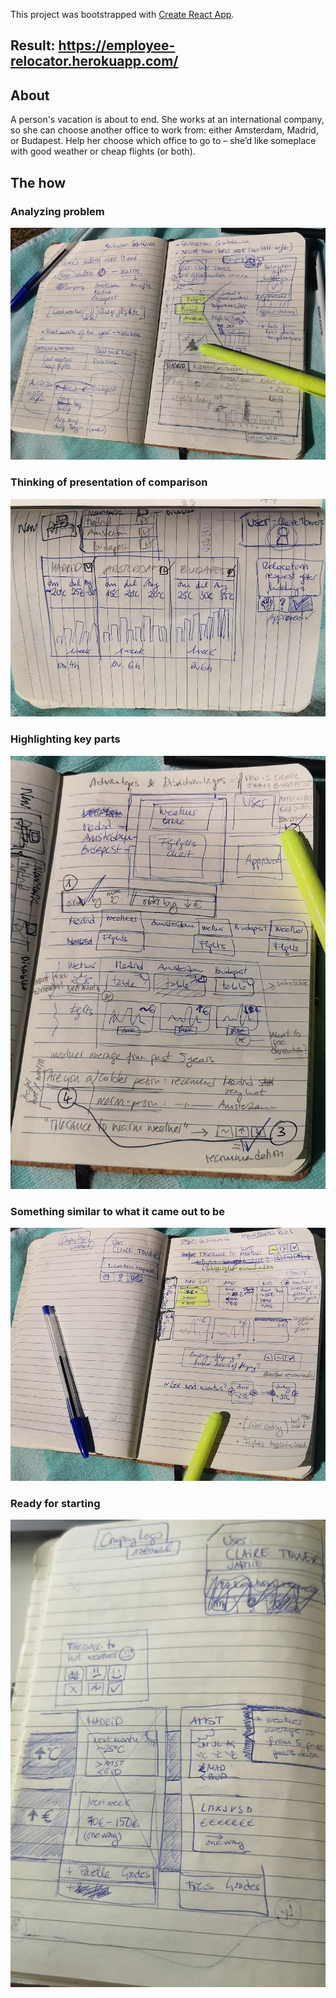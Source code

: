This project was bootstrapped with [Create React App](https://github.com/facebook/create-react-app).

## Result: https://employee-relocator.herokuapp.com/

## About

A person's vacation is about to end. She works at an international company, so she can choose another office to work from: either Amsterdam, Madrid, or Budapest. Help her choose which office to go to – she’d like someplace with good weather or cheap flights (or both).

## The how

### Analyzing problem
![Analyzing problem](./docs/img/analyzing_problem.jpg)

### Thinking of presentation of comparison
![Thinking of presentation of comparison](./docs/img/thinking_of_presentation_of_comparison.jpg)

### Highlighting key parts
![Highlighting key parts](./docs/img/highlighting_key_parts.jpg)

### Something similar to what it came out to be
![Clean draft](./docs/img/clean_draft.jpg)

### Ready for starting
![Ready for starting](./docs/img/ready_for_starting.jpg)
